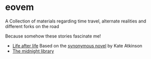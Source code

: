 # eovem
A Collection of materials regarding time travel, alternate realities and different forks on the road

Because somehow these stories fascinate me!

- [Life after life](https://www.imdb.com/title/tt13872480/) Based on the [synonymous novel](https://www.worldcat.org/oclc/806015209) by Kate Atkinson
- [The midnight library](https://www.worldcat.org/oclc/1298903218)
